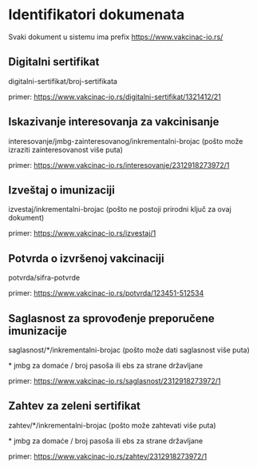 # Identifikatori dokumenata

Svaki dokument u sistemu ima prefix https://www.vakcinac-io.rs/

## Digitalni sertifikat

digitalni-sertifikat/broj-sertifikata

primer: https://www.vakcinac-io.rs/digitalni-sertifikat/1321412/21

## Iskazivanje interesovanja za vakcinisanje

interesovanje/jmbg-zainteresovanog/inkrementalni-brojac (pošto može izraziti zainteresovanost više puta)

primer: https://www.vakcinac-io.rs/interesovanje/2312918273972/1

## Izveštaj o imunizaciji

izvestaj/inkrementalni-brojac (pošto ne postoji prirodni ključ za ovaj dokument)

primer: https://www.vakcinac-io.rs/izvestaj/1

## Potvrda o izvršenoj vakcinaciji

potvrda/sifra-potvrde

primer: https://www.vakcinac-io.rs/potvrda/123451-512534

## Saglasnost za sprovođenje preporučene imunizacije

saglasnost/*/inkrementalni-brojac (pošto može dati saglasnost više puta)

\* jmbg za domaće / broj pasoša ili ebs za strane državljane

primer: https://www.vakcinac-io.rs/saglasnost/2312918273972/1

## Zahtev za zeleni sertifikat

zahtev/*/inkrementalni-brojac (pošto može zahtevati više puta)

\* jmbg za domaće / broj pasoša ili ebs za strane državljane

primer: https://www.vakcinac-io.rs/zahtev/2312918273972/1
